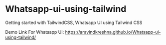 # Whatsapp-ui-using-tailwind
Getting started with TailwindCSS, Whatsapp UI using Tailwind CSS 

Demo Link For Whatsapp UI: https://aravindkreshna.github.io/Whatsapp-ui-using-tailwind/
